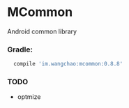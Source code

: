 # MCommon
Android common library
### Gradle:
```gradle
  compile 'im.wangchao:mcommon:0.8.8'
```
### TODO
- optmize
